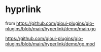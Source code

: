 # hyprlink

from https://github.com/gioui-plugins/gio-plugins/blob/main/hyperlink/demo/main.go

https://github.com/gioui-plugins/gio-plugins/blob/main/hyperlink/demo/go.mod

